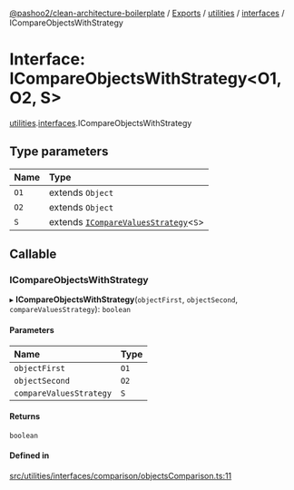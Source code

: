 [@pashoo2/clean-architecture-boilerplate](../README.md) / [Exports](../modules.md) / [utilities](../modules/utilities.md) / [interfaces](../modules/utilities.interfaces.md) / ICompareObjectsWithStrategy

# Interface: ICompareObjectsWithStrategy<O1, O2, S\>

[utilities](../modules/utilities.md).[interfaces](../modules/utilities.interfaces.md).ICompareObjectsWithStrategy

## Type parameters

| Name | Type |
| :------ | :------ |
| `O1` | extends `Object` |
| `O2` | extends `Object` |
| `S` | extends [`ICompareValuesStrategy`](utilities.interfaces.icomparevaluesstrategy.md)<`S`\> |

## Callable

### ICompareObjectsWithStrategy

▸ **ICompareObjectsWithStrategy**(`objectFirst`, `objectSecond`, `compareValuesStrategy`): `boolean`

#### Parameters

| Name | Type |
| :------ | :------ |
| `objectFirst` | `O1` |
| `objectSecond` | `O2` |
| `compareValuesStrategy` | `S` |

#### Returns

`boolean`

#### Defined in

[src/utilities/interfaces/comparison/objectsComparison.ts:11](https://github.com/pashoo2/clean-architecture-boilerplate/blob/88f8e3d/src/utilities/interfaces/comparison/objectsComparison.ts#L11)
